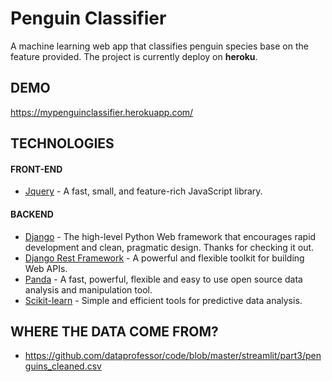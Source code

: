 # Penguin Classifier
A machine learning web app that classifies penguin species base on the feature provided.
The project is currently deploy on **heroku**.
## DEMO
https://mypenguinclassifier.herokuapp.com/
## TECHNOLOGIES
#### FRONT-END
- [Jquery](https://jquery.com/) - A fast, small, and feature-rich JavaScript library.
#### BACKEND
- [Django](https://github.com/django/django) - The high-level Python Web framework that encourages rapid development and clean, pragmatic design. Thanks for checking it out.
- [Django Rest Framework](https://github.com/encode/django-rest-framework) - A powerful and flexible toolkit for building Web APIs.
- [Panda](https://pandas.pydata.org/) - A fast, powerful, flexible and easy to use open source data analysis and manipulation tool.
- [Scikit-learn](https://scikit-learn.org/stable/) - Simple and efficient tools for predictive data analysis.
## WHERE THE DATA COME FROM?
- https://github.com/dataprofessor/code/blob/master/streamlit/part3/penguins_cleaned.csv
